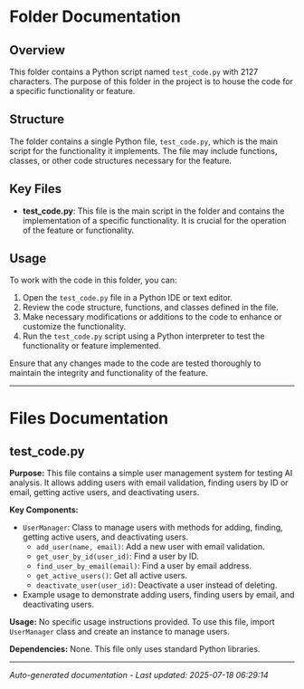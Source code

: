 # Folder Documentation

## Overview
This folder contains a Python script named `test_code.py` with 2127 characters. The purpose of this folder in the project is to house the code for a specific functionality or feature.

## Structure
The folder contains a single Python file, `test_code.py`, which is the main script for the functionality it implements. The file may include functions, classes, or other code structures necessary for the feature.

## Key Files
- **test_code.py**: This file is the main script in the folder and contains the implementation of a specific functionality. It is crucial for the operation of the feature or functionality.

## Usage
To work with the code in this folder, you can:
1. Open the `test_code.py` file in a Python IDE or text editor.
2. Review the code structure, functions, and classes defined in the file.
3. Make necessary modifications or additions to the code to enhance or customize the functionality.
4. Run the `test_code.py` script using a Python interpreter to test the functionality or feature implemented.

Ensure that any changes made to the code are tested thoroughly to maintain the integrity and functionality of the feature.

---

# Files Documentation

## test_code.py

**Purpose:** This file contains a simple user management system for testing AI analysis. It allows adding users with email validation, finding users by ID or email, getting active users, and deactivating users.

**Key Components:**
- `UserManager`: Class to manage users with methods for adding, finding, getting active users, and deactivating users.
  - `add_user(name, email)`: Add a new user with email validation.
  - `get_user_by_id(user_id)`: Find a user by ID.
  - `find_user_by_email(email)`: Find a user by email address.
  - `get_active_users()`: Get all active users.
  - `deactivate_user(user_id)`: Deactivate a user instead of deleting.
- Example usage to demonstrate adding users, finding users by email, and deactivating users.

**Usage:** No specific usage instructions provided. To use this file, import `UserManager` class and create an instance to manage users.

**Dependencies:** None. This file only uses standard Python libraries.

---
*Auto-generated documentation - Last updated: 2025-07-18 06:29:14*
